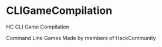 CLIGameCompilation
==================

HC CLI Game Compilation

Command Line Games Made by members of HackCommunity
